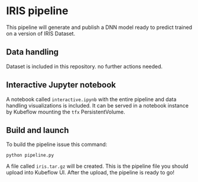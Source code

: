 # IRIS pipeline
This pipeline will generate and publish a DNN model ready to predict trained on a version of IRIS Dataset.

## Data handling
Dataset is included in this repository. no further actions needed.

## Interactive Jupyter notebook
A notebook called `interactive.ipynb` with the entire pipeline and data handling visualizations is included.
It can be served in a notebook instance by Kubeflow mounting the `tfx` PersistentVolume.

## Build and launch
To build the pipeline issue this command:
```
python pipeline.py
```
A file called `iris.tar.gz` will be created. This is the pipeline file you should upload into Kubeflow UI.
After the upload, the pipeline is ready to go!